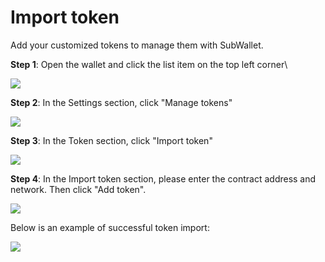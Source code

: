 # Import token

Add your customized tokens to manage them with SubWallet.

**Step 1**: Open the wallet and click the list item on the top left corner\


![](<../.gitbook/assets/image (106).png>)

**Step 2**: In the Settings section, click "Manage tokens"

![](<../.gitbook/assets/image (117).png>)

**Step 3**: In the Token section, click "Import token"

![](<../.gitbook/assets/image (97).png>)

**Step 4**: In the Import token section, please enter the contract address and network. Then click "Add token".&#x20;

![](<../.gitbook/assets/image (112).png>)

Below is an example of successful token import:

![](<../.gitbook/assets/image (92).png>)
